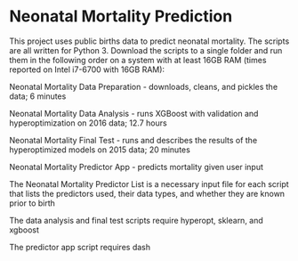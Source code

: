 # Neonatal Mortality Prediction

This project uses public births data to predict neonatal mortality. The scripts are all written for Python 3. Download the scripts to a single folder and run them in the following order on a system with at least 16GB RAM (times reported on Intel i7-6700 with 16GB RAM):

Neonatal Mortality Data Preparation - downloads, cleans, and pickles the data; 6 minutes

Neonatal Mortality Data Analysis - runs XGBoost with validation and hyperoptimization on 2016 data; 12.7 hours

Neonatal Mortality Final Test - runs and describes the results of the hyperoptimized models on 2015 data; 20 minutes

Neonatal Mortality Predictor App - predicts mortality given user input

The Neonatal Mortality Predictor List is a necessary input file for each script that lists the predictors used, their data types, and whether they are known prior to birth

The data analysis and final test scripts require hyperopt, sklearn, and xgboost

The predictor app script requires dash

